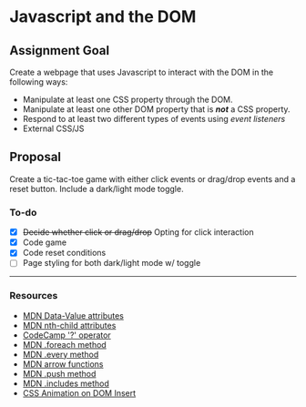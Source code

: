 # Javascript and the DOM

## Assignment Goal

Create a webpage that uses Javascript to interact with the DOM in the following ways:

- Manipulate at least one CSS property through the DOM.
- Manipulate at least one other DOM property that is ***not*** a CSS property.
- Respond to at least two different types of events using *event listeners*
- External CSS/JS

## Proposal

Create a tic-tac-toe game with either click events or drag/drop events and a reset button. Include a dark/light mode toggle.

### To-do

- [x] <s>Decide whether click or drag/drop</s> Opting for click interaction
- [x] Code game
- [x] Code reset conditions
- [ ] Page styling for both dark/light mode w/ toggle

---

### Resources

- [MDN Data-Value attributes](https://developer.mozilla.org/en-US/docs/Learn/HTML/Howto/Use_data_attributes)
- [MDN nth-child attributes](https://developer.mozilla.org/en-US/docs/Web/CSS/:nth-child)
- [CodeCamp '?' operator](https://www.freecodecamp.org/news/how-the-question-mark-works-in-javascript/)
- [MDN .foreach method](https://developer.mozilla.org/en-US/docs/Web/JavaScript/Reference/Global_Objects/Array/forEach)
- [MDN .every method](https://developer.mozilla.org/en-US/docs/Web/JavaScript/Reference/Global_Objects/Array/every)
- [MDN arrow functions](https://developer.mozilla.org/en-US/docs/Web/JavaScript/Reference/Functions/Arrow_functions)
- [MDN .push method](https://developer.mozilla.org/en-US/docs/Web/JavaScript/Reference/Global_Objects/Array/push)
- [MDN .includes method](https://developer.mozilla.org/en-US/docs/Web/JavaScript/Reference/Global_Objects/Array/includes)
- [CSS Animation on DOM Insert](https://usefulangle.com/post/377/css-animation-on-dom-insert)
